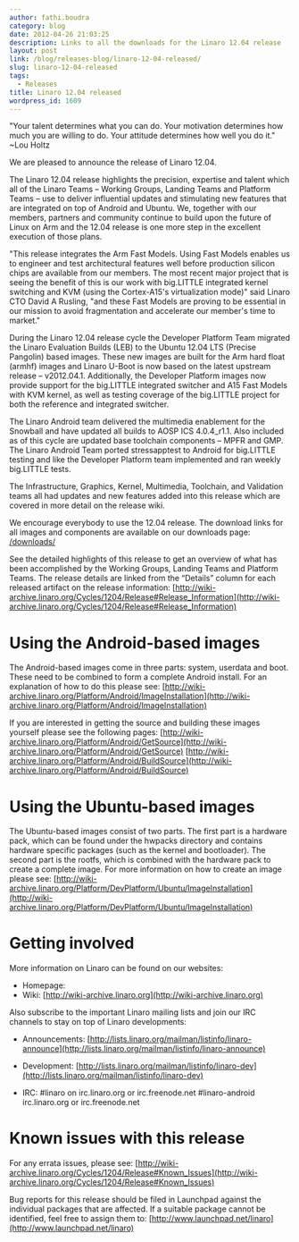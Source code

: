 ```yaml
---
author: fathi.boudra
category: blog
date: 2012-04-26 21:03:25
description: Links to all the downloads for the Linaro 12.04 release
layout: post
link: /blog/releases-blog/linaro-12-04-released/
slug: linaro-12-04-released
tags:
  - Releases
title: Linaro 12.04 released
wordpress_id: 1609
---
```


"Your talent determines what you can do. Your motivation determines how much you are willing to do. Your attitude determines how well you do it." ~Lou Holtz

We are pleased to announce the release of Linaro 12.04.

The Linaro 12.04 release highlights the precision, expertise and talent which all of the Linaro Teams – Working Groups, Landing Teams and Platform Teams – use to deliver influential updates and stimulating new features that are integrated on top of Android and Ubuntu. We, together with our members, partners and community continue to build upon the future of Linux on Arm and the 12.04 release is one more step in the excellent execution of those plans.

"This release integrates the Arm Fast Models. Using Fast Models enables us to engineer and test architectural features well before production silicon chips are available from our members. The most recent major project that is seeing the benefit of this is our work with big.LITTLE integrated kernel switching and KVM (using the Cortex-A15's virtualization mode)" said Linaro CTO David A Rusling, "and these Fast Models are proving to be essential in our mission to avoid fragmentation and accelerate our member's time to market."

During the Linaro 12.04 release cycle the Developer Platform Team migrated the Linaro Evaluation Builds (LEB) to the Ubuntu 12.04 LTS (Precise Pangolin) based images. These new images are built for the Arm hard float (armhf) images and Linaro U-Boot is now based on the latest upstream release – v2012.04.1. Additionally, the Developer Platform images now provide support for the big.LITTLE integrated switcher and A15 Fast Models with KVM kernel, as well as testing coverage of the big.LITTLE project for both the reference and integrated switcher.

The Linaro Android team delivered the multimedia enablement for the Snowball and have updated all builds to AOSP ICS 4.0.4_r1.1. Also included as of this cycle are updated base toolchain components – MPFR and GMP. The Linaro Android Team ported stressapptest to Android for big.LITTLE testing and like the Developer Platform team implemented and ran weekly big.LITTLE tests.

The Infrastructure, Graphics, Kernel, Multimedia, Toolchain, and Validation teams all had updates and new features added into this release which are covered in more detail on the release wiki.

We encourage everybody to use the 12.04 release. The download links for all images and components are available on our downloads page:
[/downloads/](/downloads/)

See the detailed highlights of this release to get an overview of what has been accomplished by the Working Groups, Landing Teams and Platform Teams. The release details are linked from the “Details” column for each released artifact on the release information:
[http://wiki-archive.linaro.org/Cycles/1204/Release#Release_Information](http://wiki-archive.linaro.org/Cycles/1204/Release#Release_Information)

# Using the Android-based images

The Android-based images come in three parts: system, userdata and boot. These need to be combined to form a complete Android install. For an explanation of how to do this please see:
[http://wiki-archive.linaro.org/Platform/Android/ImageInstallation](http://wiki-archive.linaro.org/Platform/Android/ImageInstallation)

If you are interested in getting the source and building these images yourself please see the following pages:
[http://wiki-archive.linaro.org/Platform/Android/GetSource](http://wiki-archive.linaro.org/Platform/Android/GetSource)
[http://wiki-archive.linaro.org/Platform/Android/BuildSource](http://wiki-archive.linaro.org/Platform/Android/BuildSource)

# Using the Ubuntu-based images

The Ubuntu-based images consist of two parts. The first part is a hardware pack, which can be found under the hwpacks directory and contains hardware specific packages (such as the kernel and bootloader). The second part is the rootfs, which is combined with the hardware pack to create a complete image. For more information on how to create an image please see:
[http://wiki-archive.linaro.org/Platform/DevPlatform/Ubuntu/ImageInstallation](http://wiki-archive.linaro.org/Platform/DevPlatform/Ubuntu/ImageInstallation)

# Getting involved

More information on Linaro can be found on our websites:

- Homepage: []()
- Wiki: [http://wiki-archive.linaro.org](http://wiki-archive.linaro.org)

Also subscribe to the important Linaro mailing lists and join our IRC channels to stay on top of Linaro developments:

- Announcements:
  [http://lists.linaro.org/mailman/listinfo/linaro-announce](http://lists.linaro.org/mailman/listinfo/linaro-announce)

- Development:
  [http://lists.linaro.org/mailman/listinfo/linaro-dev](http://lists.linaro.org/mailman/listinfo/linaro-dev)

- IRC:
  #linaro on irc.linaro.org or irc.freenode.net
  #linaro-android irc.linaro.org or irc.freenode.net

# Known issues with this release

For any errata issues, please see:
[http://wiki-archive.linaro.org/Cycles/1204/Release#Known_Issues](http://wiki-archive.linaro.org/Cycles/1204/Release#Known_Issues)

Bug reports for this release should be filed in Launchpad against the individual packages that are affected. If a suitable package cannot be identified, feel free to assign them to:
[http://www.launchpad.net/linaro](http://www.launchpad.net/linaro)
